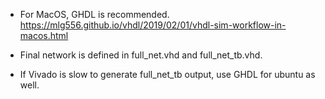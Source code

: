 * For MacOS, GHDL is recommended. https://mlg556.github.io/vhdl/2019/02/01/vhdl-sim-workflow-in-macos.html

* Final network is defined in full_net.vhd and full_net_tb.vhd. 

* If Vivado is slow to generate full_net_tb output, use GHDL for ubuntu as well.